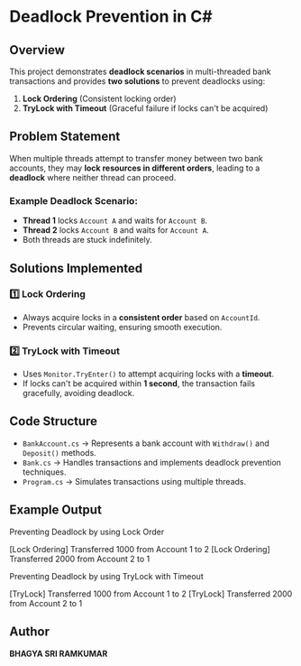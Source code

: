 # Deadlock Prevention in C#

## Overview
This project demonstrates **deadlock scenarios** in multi-threaded bank transactions and provides **two solutions** to prevent deadlocks using:

1. **Lock Ordering** (Consistent locking order)
2. **TryLock with Timeout** (Graceful failure if locks can't be acquired)

## Problem Statement
When multiple threads attempt to transfer money between two bank accounts, they may **lock resources in different orders**, leading to a **deadlock** where neither thread can proceed.

### Example Deadlock Scenario:
- **Thread 1** locks `Account A` and waits for `Account B`.
- **Thread 2** locks `Account B` and waits for `Account A`.
- Both threads are stuck indefinitely.

## Solutions Implemented

### 1️⃣ Lock Ordering
- Always acquire locks in a **consistent order** based on `AccountId`.
- Prevents circular waiting, ensuring smooth execution.

### 2️⃣ TryLock with Timeout
- Uses `Monitor.TryEnter()` to attempt acquiring locks with a **timeout**.
- If locks can't be acquired within **1 second**, the transaction fails gracefully, avoiding deadlock.

## Code Structure
- `BankAccount.cs` → Represents a bank account with `Withdraw()` and `Deposit()` methods.
- `Bank.cs` → Handles transactions and implements deadlock prevention techniques.
- `Program.cs` → Simulates transactions using multiple threads.

## Example Output
Preventing Deadlock by using Lock Order

[Lock Ordering] Transferred 1000 from Account 1 to 2
[Lock Ordering] Transferred 2000 from Account 2 to 1

Preventing Deadlock by using TryLock with Timeout

[TryLock] Transferred 1000 from Account 1 to 2
[TryLock] Transferred 2000 from Account 2 to 1

## Author
**BHAGYA SRI RAMKUMAR**
